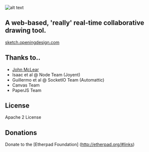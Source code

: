 ![alt text](https://f.cloud.github.com/assets/220864/730169/feb98294-e24b-11e2-903d-b3cbc68f3a48.gif "Action Video")


## A web-based, 'really' real-time collaborative drawing tool.

[sketch.openingdesign.com](http://sketch.openingdesign.com/)


Thanks to..
-----------
 * [John McLear](https://github.com/JohnMcLear)
 * Isaac et al @ Node Team (Joyent)
 * Guillermo et al @ SocketIO Team (Automattic)
 * Canvas Team
 * PaperJS Team

License
-------
Apache 2 License

Donations
---------
Donate to the [Etherpad Foundation] (http://etherpad.org/#links)
